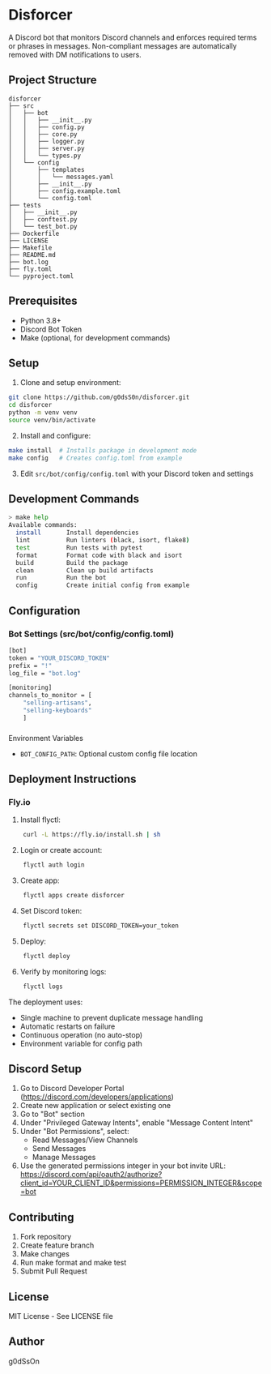 # Disforcer

A Discord bot that monitors Discord channels and enforces required terms or phrases in messages. Non-compliant messages are automatically removed with DM notifications to users.

## Project Structure
```
disforcer
├── src
│   ├── bot
│   │   ├── __init__.py
│   │   ├── config.py
│   │   ├── core.py
│   │   ├── logger.py
│   │   ├── server.py
│   │   └── types.py
│   └── config
│       ├── templates
│       │   └── messages.yaml
│       ├── __init__.py
│       ├── config.example.toml
│       └── config.toml
├── tests
│   ├── __init__.py
│   ├── conftest.py
│   └── test_bot.py
├── Dockerfile
├── LICENSE
├── Makefile
├── README.md
├── bot.log
├── fly.toml
└── pyproject.toml
```

## Prerequisites

- Python 3.8+
- Discord Bot Token
- Make (optional, for development commands)

## Setup

1. Clone and setup environment:
```bash
git clone https://github.com/g0dsS0n/disforcer.git
cd disforcer
python -m venv venv
source venv/bin/activate
```

2. Install and configure:
```bash
make install  # Installs package in development mode
make config   # Creates config.toml from example
```

3. Edit `src/bot/config/config.toml` with your Discord token and settings

## Development Commands
```bash
> make help
Available commands:
  install       Install dependencies
  lint          Run linters (black, isort, flake8)
  test          Run tests with pytest
  format        Format code with black and isort
  build         Build the package
  clean         Clean up build artifacts
  run           Run the bot
  config        Create initial config from example
```
## Configuration

### Bot Settings (src/bot/config/config.toml)
```bash
[bot]
token = "YOUR_DISCORD_TOKEN"
prefix = "!"
log_file = "bot.log"

[monitoring]
channels_to_monitor = [
    "selling-artisans",
    "selling-keyboards"
    ]
```
###
 Environment Variables
- `BOT_CONFIG_PATH`: Optional custom config file location

## Deployment Instructions

### Fly.io

1. Install flyctl:
```bash
    curl -L https://fly.io/install.sh | sh
```

2. Login or create account:
```bash
    flyctl auth login
```

3. Create app:
```bash
    flyctl apps create disforcer
```

4. Set Discord token:
```bash
    flyctl secrets set DISCORD_TOKEN=your_token
```

5. Deploy:
```bash
    flyctl deploy
```

6. Verify by monitoring logs:
```bash
    flyctl logs
```

The deployment uses:
- Single machine to prevent duplicate message handling
- Automatic restarts on failure
- Continuous operation (no auto-stop)
- Environment variable for config path

## Discord Setup

1. Go to Discord Developer Portal (https://discord.com/developers/applications)
2. Create new application or select existing one
3. Go to "Bot" section
4. Under "Privileged Gateway Intents", enable "Message Content Intent"
5. Under "Bot Permissions", select:
   - Read Messages/View Channels
   - Send Messages
   - Manage Messages
6. Use the generated permissions integer in your bot invite URL:
   https://discord.com/api/oauth2/authorize?client_id=YOUR_CLIENT_ID&permissions=PERMISSION_INTEGER&scope=bot

## Contributing

1. Fork repository
2. Create feature branch
3. Make changes
4. Run make format and make test
5. Submit Pull Request

## License

MIT License - See LICENSE file

## Author

g0dSsOn